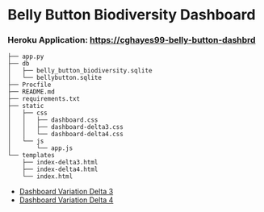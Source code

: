 # Belly Button Biodiversity Dashboard

### Heroku Application: [https://cghayes99-belly-button-dashbrd](https://cghayes99-belly-button-dashbrd.herokuapp.com/)

```
├── app.py
├── db
│   ├── belly_button_biodiversity.sqlite
│   └── bellybutton.sqlite
├── Procfile
├── README.md
├── requirements.txt
├── static
│   ├── css
│   │   ├── dashboard.css
│   │   ├── dashboard-delta3.css
│   │   └── dashboard-delta4.css
│   └── js
│       └── app.js
└── templates
    ├── index-delta3.html
    ├── index-delta4.html
    └── index.html
```

- [Dashboard Variation Delta 3](https://cghayes99-belly-button-dashbrd.herokuapp.com/delta3)
- [Dashboard Variation Delta 4](https://cghayes99-belly-button-dashbrd.herokuapp.com/delta4)
